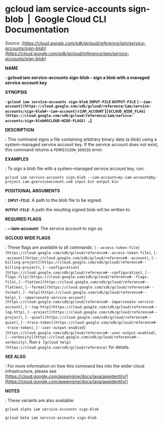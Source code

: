 # gcloud iam service-accounts sign-blob  |  Google Cloud CLI Documentation

*Source: [https://cloud.google.com/sdk/gcloud/reference/iam/service-accounts/sign-blob](https://cloud.google.com/sdk/gcloud/reference/iam/service-accounts/sign-blob)*

**NAME**

: **gcloud iam service-accounts sign-blob - sign a blob with a managed service account key**

**SYNOPSIS**

: **`gcloud iam service-accounts sign-blob` `INPUT-FILE` `OUTPUT-FILE` `[--iam-account](https://cloud.google.com/sdk/gcloud/reference/iam/service-accounts/sign-blob#--iam-account)`=`IAM_ACCOUNT` [`[GCLOUD_WIDE_FLAG](https://cloud.google.com/sdk/gcloud/reference/iam/service-accounts/sign-blob#GCLOUD-WIDE-FLAGS) …`]**

**DESCRIPTION**

: This command signs a file containing arbitrary binary data (a blob) using a
system-managed service account key.
If the service account does not exist, this command returns a
`PERMISSION_DENIED` error.

**EXAMPLES**

: To sign a blob file with a system-managed service account key, run:

```
gcloud iam service-accounts sign-blob --iam-account=my-iam-account@my-project.iam.gserviceaccount.com input.bin output.bin
```

**POSITIONAL ARGUMENTS**

: **`INPUT-FILE`**:
A path to the blob file to be signed.

**`OUTPUT-FILE`**:
A path the resulting signed blob will be written to.

**REQUIRED FLAGS**

: **--iam-account**:
The service account to sign as.

**GCLOUD WIDE FLAGS**

: These flags are available to all commands: `[--access-token-file](https://cloud.google.com/sdk/gcloud/reference#--access-token-file)`,
`[--account](https://cloud.google.com/sdk/gcloud/reference#--account)`, `[--billing-project](https://cloud.google.com/sdk/gcloud/reference#--billing-project)`,
`[--configuration](https://cloud.google.com/sdk/gcloud/reference#--configuration)`,
`[--flags-file](https://cloud.google.com/sdk/gcloud/reference#--flags-file)`,
`[--flatten](https://cloud.google.com/sdk/gcloud/reference#--flatten)`, `[--format](https://cloud.google.com/sdk/gcloud/reference#--format)`, `[--help](https://cloud.google.com/sdk/gcloud/reference#--help)`, `[--impersonate-service-account](https://cloud.google.com/sdk/gcloud/reference#--impersonate-service-account)`,
`[--log-http](https://cloud.google.com/sdk/gcloud/reference#--log-http)`,
`[--project](https://cloud.google.com/sdk/gcloud/reference#--project)`, `[--quiet](https://cloud.google.com/sdk/gcloud/reference#--quiet)`, `[--trace-token](https://cloud.google.com/sdk/gcloud/reference#--trace-token)`, `[--user-output-enabled](https://cloud.google.com/sdk/gcloud/reference#--user-output-enabled)`,
`[--verbosity](https://cloud.google.com/sdk/gcloud/reference#--verbosity)`.
Run `$ [gcloud help](https://cloud.google.com/sdk/gcloud/reference)` for details.

**SEE ALSO**

: For more information on how this command ties into the wider cloud
infrastructure, please see [https://cloud.google.com/appengine/docs/java/appidentity/](https://cloud.google.com/appengine/docs/java/appidentity/)

**NOTES**

: These variants are also available:

```
gcloud alpha iam service-accounts sign-blob
```

```
gcloud beta iam service-accounts sign-blob
```